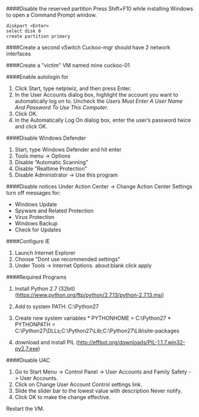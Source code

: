 ####Disable the reserved partition
Press Shift+F10 while installing Windows to open a Command Prompt window.

    diskpart <Enter>
    select disk 0 
    create partition primary

####Create a second vSwitch
Cuckoo-mgr should have 2 network interfaces

####Create a "victim" VM named mine cuckoo-01

####Enable autologin for 
1. Click Start, type netplwiz, and then press Enter.
2. In the User Accounts dialog box, highlight the account you want to automatically log on to. Uncheck the _Users Must Enter A User Name And Password To Use This Computer_.
3. Click OK. 
4. In the Automatically Log On dialog box, enter the user’s password twice and click OK.

####Disable Windows Defender
1. Start, type Windows Defender and hit enter
2. Tools menu -> Options
  1. Disable “Automatic Scanning"
  2. Disable “Realtime Protection”
  3. Disable Administrator -> Use this program

####Disable notices
Under Action Center -> Change Action Center Settings turn off messages for:
  * Windows Update
  * Spyware and Related Protection
  * Virus Protection
  * Windows Backup
  * Check for Updates

####Configure IE
1. Launch Internet Explorer
2. Choose "Dont use recommended settings"
3. Under Tools -> Internet Options. about:blank click apply

####Required Programs
1. Install Python 2.7 (32bit) (https://www.python.org/ftp/python/2.7.13/python-2.7.13.msi)
  1. Add to system PATH: C:\Python27
  2. Create new system variables
    * PYTHONHOME = C:\Python27
    * PYTHONPATH = C:\Python27\DLLs;C:\Python27\Lib;C:\Python27\Lib\site-packages 

2. download and install PIL (http://effbot.org/downloads/PIL-1.1.7.win32-py2.7.exe)

####Disable UAC
1. Go to Start Menu -> Control Panel -> User Accounts and Family Safety -> User Accounts.
2. Click on Change User Account Control settings link.
3. Slide the slider bar to the lowest value with description Never notify.
4. Click OK to make the change effective.

Restart the VM.
